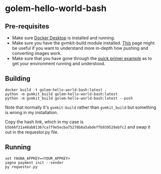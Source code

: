 # golem-hello-world-bash

## Pre-requisites
* Make sure [Docker Desktop](https://www.docker.com/products/docker-desktop) is installed and running.
* Make sure you have the gvmkit-build module installed. [This](https://handbook.golem.network/requestor-tutorials/vm-runtime) page might be useful if you want to understand more in-depth how pushing and converting images work.
* Make sure that you have gone through the [quick primer example](https://handbook.golem.network/requestor-tutorials/flash-tutorial-of-requestor-development) as to get your environment running and understood.

## Building

```
docker build -t golem-hello-world-bash:latest .
python -m gvmkit_build golem-hello-world-bash:latest
python -m gvmkit_build golem-hello-world-bash:latest --push
```
Note that normally it's `gvmkit-build` rather than `gvmkit_build` but something is wrong in my installation.

Copy the hash link, which in my case is `b5b66f21a48ab81367ca7f9e5ecba75278b8a5abdeffb939529abfc2` and swap it out in the requestor.py file.

## Running

```
set YAGNA_APPKEY=<YOUR_APPKEY>
yagna payment init --sender
py requestor.py
```